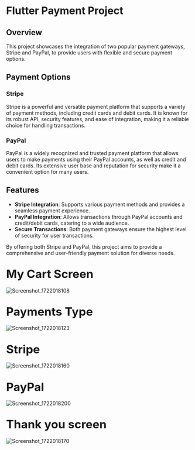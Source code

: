 # Flutter Payment Project

## Overview

This project showcases the integration of two popular payment gateways, Stripe and PayPal, to provide users with flexible and secure payment options.

## Payment Options

### Stripe
Stripe is a powerful and versatile payment platform that supports a variety of payment methods, including credit cards and debit cards. It is known for its robust API, security features, and ease of integration, making it a reliable choice for handling transactions.

### PayPal
PayPal is a widely recognized and trusted payment platform that allows users to make payments using their PayPal accounts, as well as credit and debit cards. Its extensive user base and reputation for security make it a convenient option for many users.

## Features
- **Stripe Integration**: Supports various payment methods and provides a seamless payment experience.
- **PayPal Integration**: Allows transactions through PayPal accounts and credit/debit cards, catering to a wide audience.
- **Secure Transactions**: Both payment gateways ensure the highest level of security for user transactions.

By offering both Stripe and PayPal, this project aims to provide a comprehensive and user-friendly payment solution for diverse needs.

## <span style="font-size: 1.5em; font-weight: bold;">My Cart Screen</span>

![Screenshot_1722018108](https://github.com/user-attachments/assets/81205c4e-7720-44dd-94df-655607cc9e9f)

## <span style="font-size: 1.5em; font-weight: bold;">Payments Type</span>

![Screenshot_1722018123](https://github.com/user-attachments/assets/5776992f-d9b0-4d45-a0a7-24c7383c1a6e)

## <span style="font-size: 1.5em; font-weight: bold;">Stripe</span>

![Screenshot_1722018160](https://github.com/user-attachments/assets/93848b5a-67c3-445a-9a6a-7c1610fec386)

## <span style="font-size: 1.5em; font-weight: bold;">PayPal</span>

![Screenshot_1722018200](https://github.com/user-attachments/assets/9ac9dba4-461b-4079-90ad-7fa052fd8ab8)

## <span style="font-size: 1.5em; font-weight: bold;">Thank you screen</span>

![Screenshot_1722018170](https://github.com/user-attachments/assets/07a0ea3e-f582-498a-bba3-4395df72f893)

